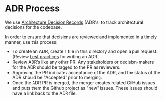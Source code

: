 # ADR Process

We use [Architecture Decision Records](https://18f.gsa.gov/2021/07/06/architecture_decision_records_helpful_now_invaluable_later/) (ADR's) to track architectural decisions for the codebase.

In order to ensure that decisions are reviewed and implemented in a timely manner, use this process:

- To create an ADR, create a file in this directory and open a pull request. (Review [best practices](https://18f.gsa.gov/2021/07/06/architecture_decision_records_helpful_now_invaluable_later/) for writing an ADR.)
- Review ADR’s like any other PR. Any stakeholders or decision-makers for the ADR should be tagged to the PR as reviewers.
- Approving the PR indicates acceptance of the ADR, and the status of the ADR should be "Accepted" prior to merging.
- Once the ADR PR is merged, the merger creates related GitHub issues and puts them the Github project as "new" issues. These issues should have a link back to the ADR file.
